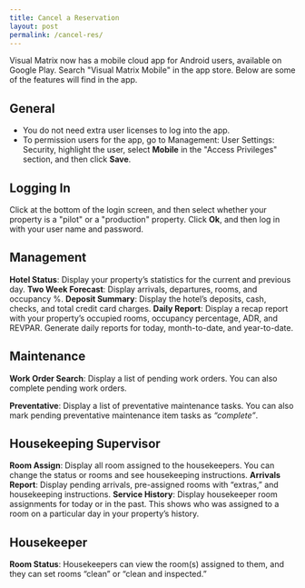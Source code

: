```yaml
---
title: Cancel a Reservation
layout: post
permalink: /cancel-res/
---
```


Visual Matrix now has a mobile cloud app for Android users, available on Google Play.
Search "Visual Matrix Mobile" in the app store. Below are some of the features will find in
the app.

## General

- You do not need extra user licenses to log into the app.
- To permission users for the app, go to Management: User Settings: Security,
highlight the user, select **Mobile** in the "Access Privileges" section, and then click
**Save**.

## Logging In
Click at the bottom of the login screen, and then select whether your property is a "pilot"
or a "production" property. Click **Ok**, and then log in with your user name and password.

## Management
**Hotel Status**: Display your property’s statistics for the current and previous day.
**Two Week Forecast**: Display arrivals, departures, rooms, and occupancy %.
**Deposit Summary**: Display the hotel’s deposits, cash, checks, and total credit card
charges.
**Daily Report**: Display a recap report with your property’s occupied rooms, occupancy
percentage, ADR, and REVPAR. Generate daily reports for today, month-to-date, and
year-to-date.

## Maintenance
**Work Order Search**: Display a list of pending work orders. You can also complete pending
work orders.

**Preventative**: Display a list of preventative maintenance tasks. You can also mark
pending preventative maintenance item tasks as *“complete”*.

## Housekeeping Supervisor
**Room Assign**: Display all room assigned to the housekeepers. You can change the status
or rooms and see housekeeping instructions.
**Arrivals Report**: Display pending arrivals, pre-assigned rooms with “extras,” and
housekeeping instructions.
**Service History**: Display housekeeper room assignments for today or in the past. This
shows who was assigned to a room on a particular day in your property’s history.

## Housekeeper
**Room Status**: Housekeepers can view the room(s) assigned to them, and they can set
rooms “clean” or “clean and inspected.”
